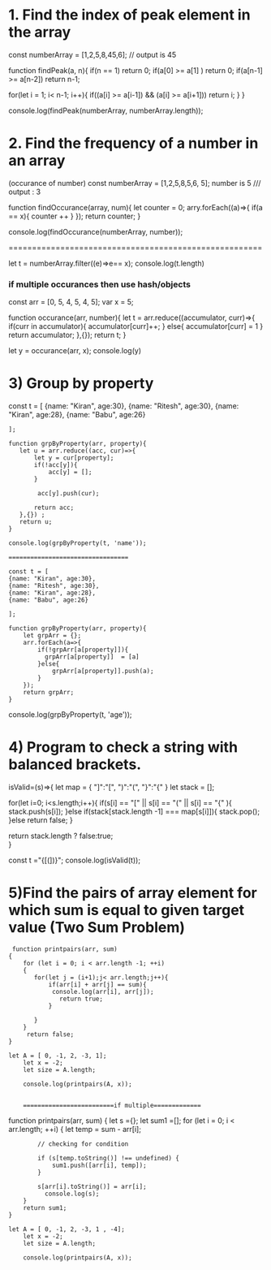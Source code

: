  # 1. Find the index of  peak element in the array
const numberArray = [1,2,5,8,45,6];
 // output is 45
 
 function findPeak(a, n){
   if(n == 1) return 0;
   if(a[0] >= a[1] ) return 0;
   if(a[n-1] >= a[n-2]) return n-1;
   
   for(let i = 1; i< n-1; i++){
    if((a[i] >= a[i-1]) && (a[i] >= a[i+1])) return i;
   }
 }
 
 console.log(findPeak(numberArray, numberArray.length));
 
 # 2. Find the frequency of a number in an array
 (occurance of number)
 const numberArray = [1,2,5,8,5,6, 5];
 number is 5
 /// output : 3
 
 function findOccurance(array, num){
 let counter = 0;
 arry.forEach((a)=>{
 if(a == x){
 counter ++
 }
 });
 return counter;
 }
 
  console.log(findOccurance(numberArray, number));
  
  ======================================================
  
  let t = numberArray.filter((e)=>e== x);
  console.log(t.length)
  
  
  ### if multiple occurances then use hash/objects
  const arr = [0, 5, 4, 5, 4, 5];
 var x = 5;

function occurance(arr, number){
   let t = arr.reduce((accumulator, curr)=>{
      if(curr in accumulator){
          accumulator[curr]++;
      } else{
         accumulator[curr] = 1 
      }
      return accumulator;
   },{});
   return t;
}
 

let y = occurance(arr, x);
console.log(y)

# 3) Group by property
const t = [
    {name: "Kiran", age:30},
    {name: "Ritesh", age:30},
    {name: "Kiran", age:28},
    {name: "Babu", age:26}
    
    ];
    
    function grpByProperty(arr, property){
       let u = arr.reduce((acc, cur)=>{
           let y = cur[property];
           if(!acc[y]){
               acc[y] = [];
           }
          
            acc[y].push(cur);
           
           return acc;
       },{}) ;
       return u;
    }
    
    console.log(grpByProperty(t, 'name'));
    
    =================================
    
    const t = [
    {name: "Kiran", age:30},
    {name: "Ritesh", age:30},
    {name: "Kiran", age:28},
    {name: "Babu", age:26}
    
    ];
    
    function grpByProperty(arr, property){
        let grpArr = {};
        arr.forEach(a=>{
            if(!grpArr[a[property]]){
              grpArr[a[property]]  = [a]
            }else{
                grpArr[a[property]].push(a); 
            }
        });
        return grpArr;
    }
    
   console.log(grpByProperty(t, 'age'));
   
   # 4) Program to check a string with balanced brackets.
   
   isValid=(s)=>{
    let map = {
        "]":"[",
        ")":"(",
        "}":"{"
    }
   let stack = [];
   
   for(let i=0; i<s.length;i++){
       if(s[i] == "[" || s[i] == "(" || s[i] == "{"  ){
           stack.push(s[i]);
       }else if(stack[stack.length -1] === map[s[i]]){
           stack.pop();
       }else return false;
   }
    
  return stack.length ? false:true;  
}

const t ="{[(])}";
console.log(isValid(t));
   
 
 
 # 5)Find the pairs of array element for which sum is equal to given target value (Two Sum Problem)
 
     function printpairs(arr, sum)
    {
        for (let i = 0; i < arr.length -1; ++i)
        {
           for(let j = (i+1);j< arr.length;j++){
               if(arr[i] + arr[j] == sum){
                console.log(arr[i], arr[j]);
                  return true;
               }
              
           }
        }
         return false;
    }
    
    let A = [ 0, -1, 2, -3, 1];
        let x = -2;
        let size = A.length;
        
        console.log(printpairs(A, x));
        
        
        =========================if multiple=============
        
   function printpairs(arr, sum)
    {
        let s ={};
        let sum1 =[];
        for (let i = 0; i < arr.length; ++i)
        {
            let temp = sum - arr[i];
 
            // checking for condition
         
            if (s[temp.toString()] !== undefined) {
                sum1.push([arr[i], temp]);
            }
            
            s[arr[i].toString()] = arr[i];
              console.log(s);
        }
        return sum1;
    }
    
    let A = [ 0, -1, 2, -3, 1 , -4];
        let x = -2;
        let size = A.length;
        
        console.log(printpairs(A, x));
 
